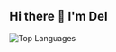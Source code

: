 ## Hi there 👋 I'm Del
![Top Languages](https://github-readme-stats.vercel.app/api/top-langs/?username=undeadcreature&layout=compact&langs_count=3&theme=radical)

<!--
**undeadcreature/undeadcreature** is a ✨ _special_ ✨ repository because its `README.md` (this file) appears on your GitHub profile.

Here are some ideas to get you started:

- 🔭 I’m currently working on ...
- 🌱 I’m currently learning ...
- 👯 I’m looking to collaborate on ...
- 🤔 I’m looking for help with ...
- 💬 Ask me about ...
- 📫 How to reach me: ...
- 😄 Pronouns: ...
- ⚡ Fun fact: ...
-->
